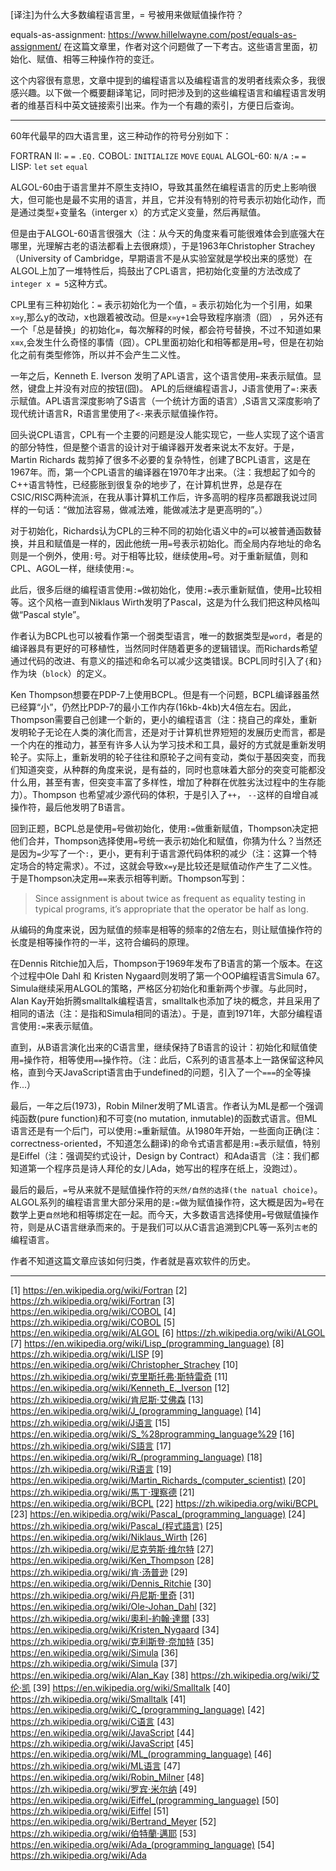 [译注]为什么大多数编程语言里，= 号被用来做赋值操作符？

equals-as-assignment: https://www.hillelwayne.com/post/equals-as-assignment/ 
在这篇文章里，作者对这个问题做了一下考古。这些语言里面，初始化、赋值、相等三种操作符的变迁。

这个内容很有意思，文章中提到的编程语言以及编程语言的发明者线索众多，我很感兴趣。以下做一个概要翻译笔记，同时把涉及到的这些编程语言和编程语言发明者的维基百科中英文链接索引出来。作为一个有趣的索引，方便日后查询。

<hr/>

60年代最早的四大语言里，这三种动作的符号分别如下：

FORTRAN II: `=` `=` `.EQ.`
COBOL: `INITIALIZE` `MOVE` `EQUAL` 
ALGOL-60: `N/A` `:=` `=` 
LISP: `let` `set` `equal`

ALGOL-60由于语言里并不原生支持IO，导致其虽然在编程语言的历史上影响很大，但可能也是最不实用的语言，并且，它并没有特别的符号表示初始化动作，而是通过类型+变量名（interger x）的方式定义变量，然后再赋值。

但是由于ALGOL-60语言很强大（注：从今天的角度来看可能很难体会到底强大在哪里，光理解古老的语法都看上去很麻烦），于是1963年Christopher Strachey（University of Cambridge，早期语言不是从实验室就是学校出来的感觉）在ALGOL上加了一堆特性后，捣鼓出了CPL语言，把初始化变量的方法改成了`integer x = 5`这种方式。

CPL里有三种初始化：`=` 表示初始化为一个值，`≃` 表示初始化为一个引用，如果`x≃y`,那么y的改动，x也跟着被改动。但是`x≃y+1`会导致程序崩溃（囧） ，另外还有一个「总是替换」的初始化`≡`，每次解释的时候，都会符号替换，不过不知道如果`x≡x`,会发生什么奇怪的事情（囧）。CPL里面初始化和相等都是用`=`号，但是在初始化之前有类型修饰，所以并不会产生二义性。

一年之后，Kenneth E. Iverson 发明了APL语言，这个语言使用`←`来表示赋值。显然，键盘上并没有对应的按钮(囧)。 APL的后继编程语言J，J语言使用了`=:`来表示赋值。APL语言深度影响了S语言（一个统计方面的语言）,S语言又深度影响了现代统计语言R，R语言里使用了`<-`来表示赋值操作符。

回头说CPL语言，CPL有一个主要的问题是没人能实现它，一些人实现了这个语言的部分特性，但是整个语言的设计对于编译器开发者来说太不友好。于是，Martin Richards 裁剪掉了很多不必要的复杂特性，创建了BCPL语言，这是在1967年。而，第一个CPL语言的编译器在1970年才出来。（注：我想起了如今的C++语言特性，已经膨胀到很复杂的地步了，在计算机世界，总是存在CSIC/RISC两种流派，在我从事计算机工作后，许多高明的程序员都跟我说过同样的一句话：“做加法容易，做减法难，能做减法才是更高明的”。）

对于初始化，Richards认为CPL的三种不同的初始化语义中的`≡`可以被普通函数替换，并且和赋值是一样的，因此他统一用`=`号表示初始化。而全局内存地址的命名则是一个例外，使用`:`号。对于相等比较，继续使用`=`号。对于重新赋值，则和CPL、AGOL一样，继续使用`:=`。

此后，很多后继的编程语言使用`:=`做初始化，使用`:=`表示重新赋值，使用`=`比较相等。这个风格一直到Niklaus Wirth发明了Pascal，这是为什么我们把这种风格叫做“Pascal style”。

作者认为BCPL也可以被看作第一个弱类型语言，唯一的数据类型是`word`，者是的编译器具有更好的可移植性，当然同时伴随着更多的逻辑错误。而Richards希望通过代码的改进、有意义的描述和命名可以减少这类错误。BCPL同时引入了`{`和`}`作为块（`block`）的定义。

Ken Thompson想要在PDP-7上使用BCPL。但是有一个问题，BCPL编译器虽然已经算“小”，仍然比PDP-7的最小工作内存(16kb-4kb)大4倍左右。因此，Thompson需要自己创建一个新的，更小的编程语言（注：挠自己的痒处，重新发明轮子无论在人类的演化而言，还是对于计算机世界短短的发展历史而言，都是一个内在的推动力，甚至有许多人认为学习技术和工具，最好的方式就是重新发明轮子。实际上，重新发明的轮子往往和原轮子之间有变动，类似于基因突变，而我们知道突变，从种群的角度来说，是有益的，同时也意味着大部分的突变可能都没什么用，甚至有害，但突变丰富了多样性，增加了种群在优胜劣汰过程中的生存能力）。Thompson 也希望减少源代码的体积，于是引入了`++`， `--`这样的自增自减操作符，最后他发明了B语言。

回到正题，BCPL总是使用`=`号做初始化，使用`:=`做重新赋值，Thompson决定把他们合并，Thompson选择使用`=`号统一表示初始化和赋值，你猜为什么？当然还是因为`=`少写了一个`:`，更小，更有利于语言源代码体积的减少（注：这算一个特定场合的特定需求）。不过，这就会导致`x=y`是比较还是赋值动作产生了二义性。于是Thompson决定用`==`来表示相等判断。Thompson写到：

>Since assignment is about twice as frequent as equality testing in typical programs, it’s appropriate that the operator be half as long.

从编码的角度来说，因为赋值的频率是相等的频率的2倍左右，则让赋值操作符的长度是相等操作符的一半，这符合编码的原理。

在Dennis Ritchie加入后，Thompson于1969年发布了B语言的第一个版本。在这个过程中Ole Dahl 和 Kristen Nygaard则发明了第一个OOP编程语言Simula 67。Simula继续采用ALGOL的策略，严格区分初始化和重新两个步骤。与此同时，Alan Kay开始折腾smalltalk编程语言，smalltalk也添加了块的概念，并且采用了相同的语法（注：是指和Simula相同的语法）。于是，直到1971年，大部分编程语言使用`:=`来表示赋值。

直到，从B语言演化出来的C语言里，继续保持了B语言的设计：初始化和赋值使用`=`操作符，相等使用`==`操作符。（注：此后，C系列的语言基本上一路保留这种风格，直到今天JavaScript语言由于undefined的问题，引入了一个`===`的全等操作...）

最后，一年之后(1973)，Robin Milner发明了ML语言。作者认为ML是都一个强调纯函数(pure function)和不可变(no mutation, inmutable)的函数式语言。但ML语言还是有一个后门，可以使用`:=`重新赋值。从1980年开始，一些面向正确(注：correctness-oriented，不知道怎么翻译)的命令式语言都是用`:=`表示赋值，特别是Eiffel（注：强调契约式设计，Design by Contract）和Ada语言（注：我们都知道第一个程序员是诗人拜伦的女儿Ada，她写出的程序在纸上，没跑过）。

最后的最后，`=`号从来就不是赋值操作符的`天然/自然的选择(the natual choice)`。ALGOL系列的编程语言里大部分采用的是`:=`做为赋值操作符，这大概是因为`=`号在数学上更`自然`地和相等绑定在一起。而今天，大多数语言选择使用`=`号做赋值操作符，则是从C语言继承而来的。于是我们可以从C语言追溯到CPL等一系列`古老`的编程语言。

作者不知道这篇文章应该如何归类，作者就是喜欢软件的历史。

<hr/>

[1] https://en.wikipedia.org/wiki/Fortran
[2] https://zh.wikipedia.org/wiki/Fortran
[3] https://en.wikipedia.org/wiki/COBOL
[4] https://zh.wikipedia.org/wiki/COBOL
[5] https://en.wikipedia.org/wiki/ALGOL
[6] https://zh.wikipedia.org/wiki/ALGOL
[7] https://en.wikipedia.org/wiki/Lisp_(programming_language)
[8] https://zh.wikipedia.org/wiki/LISP
[9] https://en.wikipedia.org/wiki/Christopher_Strachey
[10] https://zh.wikipedia.org/wiki/克里斯托弗·斯特雷奇
[11] https://en.wikipedia.org/wiki/Kenneth_E._Iverson
[12] https://zh.wikipedia.org/wiki/肯尼斯·艾佛森
[13] https://en.wikipedia.org/wiki/J_(programming_language)
[14] https://zh.wikipedia.org/wiki/J语言
[15] https://en.wikipedia.org/wiki/S_%28programming_language%29
[16] https://zh.wikipedia.org/wiki/S語言
[17] https://en.wikipedia.org/wiki/R_(programming_language)
[18] https://zh.wikipedia.org/wiki/R语言
[19] https://en.wikipedia.org/wiki/Martin_Richards_(computer_scientist)
[20] https://zh.wikipedia.org/wiki/馬丁·理察德
[21] https://en.wikipedia.org/wiki/BCPL
[22] https://zh.wikipedia.org/wiki/BCPL
[23] https://en.wikipedia.org/wiki/Pascal_(programming_language)
[24] https://zh.wikipedia.org/wiki/Pascal_(程式語言)
[25] https://en.wikipedia.org/wiki/Niklaus_Wirth
[26] https://zh.wikipedia.org/wiki/尼克劳斯·维尔特
[27] https://en.wikipedia.org/wiki/Ken_Thompson
[28] https://zh.wikipedia.org/wiki/肯·汤普逊
[29] https://en.wikipedia.org/wiki/Dennis_Ritchie
[30] https://zh.wikipedia.org/wiki/丹尼斯·里奇
[31] https://en.wikipedia.org/wiki/Ole-Johan_Dahl
[32] https://zh.wikipedia.org/wiki/奧利-約翰·達爾
[33] https://en.wikipedia.org/wiki/Kristen_Nygaard
[34] https://zh.wikipedia.org/wiki/克利斯登·奈加特
[35] https://en.wikipedia.org/wiki/Simula
[36] https://zh.wikipedia.org/wiki/Simula
[37] https://en.wikipedia.org/wiki/Alan_Kay
[38] https://zh.wikipedia.org/wiki/艾伦·凯
[39] https://en.wikipedia.org/wiki/Smalltalk
[40] https://zh.wikipedia.org/wiki/Smalltalk
[41] https://en.wikipedia.org/wiki/C_(programming_language)
[42] https://zh.wikipedia.org/wiki/C语言
[43] https://en.wikipedia.org/wiki/JavaScript
[44] https://zh.wikipedia.org/wiki/JavaScript
[45] https://en.wikipedia.org/wiki/ML_(programming_language)
[46] https://zh.wikipedia.org/wiki/ML语言
[47] https://en.wikipedia.org/wiki/Robin_Milner
[48] https://zh.wikipedia.org/wiki/罗宾·米尔纳
[49] https://en.wikipedia.org/wiki/Eiffel_(programming_language)
[50] https://zh.wikipedia.org/wiki/Eiffel
[51] https://en.wikipedia.org/wiki/Bertrand_Meyer
[52] https://zh.wikipedia.org/wiki/伯特蘭·邁耶
[53] https://en.wikipedia.org/wiki/Ada_(programming_language)
[54] https://zh.wikipedia.org/wiki/Ada
